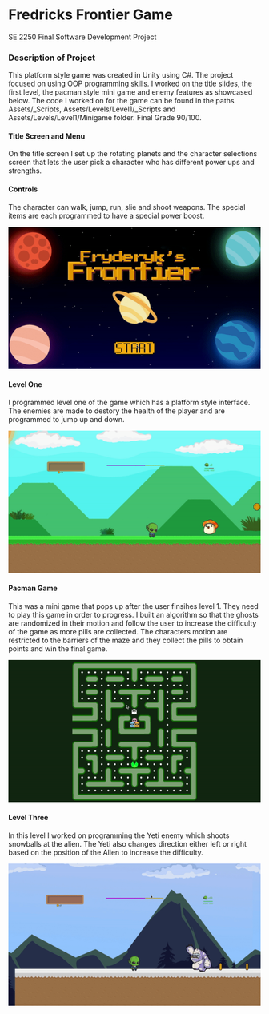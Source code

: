 # Fredricks Frontier Game
SE 2250 Final Software Development Project 

### Description of Project
This platform style game was created in Unity using C#. The project focused on using OOP programming skills. I worked on the title slides, the first level, the pacman style mini game and enemy features as showcased below. The code I worked on for the game can be found in the paths Assets/_Scripts, Assets/Levels/Level1/_Scripts and Assets/Levels/Level1/Minigame folder. Final Grade 90/100. 

#### Title Screen and Menu
On the title screen I set up the rotating planets and the character selections screen that lets the user pick a character who has different power ups and strengths.

#### Controls
The character can walk, jump, run, slie and shoot weapons. The special items are each programmed to have a special power boost. 

![](Title.gif)

#### Level One
I programmed level one of the game which has a platform style interface. The enemies are made to destory the health of the player and are programmed to jump up and down.

![](LevelOne.gif)

#### Pacman Game
This was a mini game that pops up after the user finsihes level 1. They need to play this game in order to progress. I built an algorithm so that the ghosts are randomized in their motion and follow the user to increase the difficulty of the game as more pills are collected. The characters motion are restricted to the barriers of the maze and they collect the pills to obtain points and win the final game. 

![](Pacman.gif)

#### Level Three
In this level I worked on programming the Yeti enemy which shoots snowballs at the alien. The Yeti also changes direction either left or right based on the position of the Alien to increase the difficulty. 

![](LevelThree.gif)
